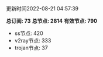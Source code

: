 更新时间2022-08-21 04:57:39

**总订阅: 73**
**总节点: 2814**
**有效节点: 790**
- ss节点: 420
- v2ray节点: 333
- trojan节点: 37

